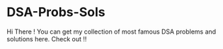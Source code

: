# DSA-Probs-Sols
Hi There !
You can get my collection of most famous DSA problems and solutions here.
Check out !!
